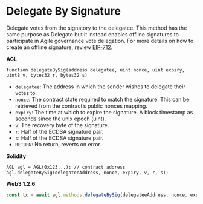 # Delegate By Signature

Delegate votes from the signatory to the delegatee. This method has the same purpose as Delegate but it instead enables offline signatures to participate in Agile governance vote delegation. For more details on how to create an offline signature, review [EIP-712](https://eips.ethereum.org/EIPS/eip-712).

**AGL**

```text
function delegateBySig(address delegatee, uint nonce, uint expiry, uint8 v, bytes32 r, bytes32 s)
```

* `delegatee`: The address in which the sender wishes to delegate their votes to.
* `nonce`: The contract state required to match the signature. This can be retrieved from the contract’s public nonces mapping.
* `expiry`: The time at which to expire the signature. A block timestamp as seconds since the unix epoch \(uint\).
* `v`: The recovery byte of the signature.
* `r`: Half of the ECDSA signature pair.
* `s`: Half of the ECDSA signature pair.
* `RETURN`: No return, reverts on error.

**Solidity**

```text
AGL agl = AGL(0x123...); // contract address
agl.delegateBySig(delegateeAddress, nonce, expiry, v, r, s);
```

**Web3 1.2.6**

```javascript
const tx = await agl.methods.delegateBySig(delegateeAddress, nonce, expiry, v, r, s).send({});
```

